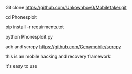 Git clone https://github.com/Unkownboy0/Mobiletaker.git

cd Phonesploit

pip install -r requirments.txt

python Phonesploit.py




adb and scrcpy
https://github.com/Genymobile/scrcpy




this is an mobile hacking and recovery framework 

it's easy to use
